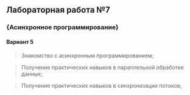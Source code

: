 ## Лабораторная работа №7


### {Асинхронное программирование} 


#### Вариант 5

> Знакомство с асинхронным программированием;

> Получение практических навыков в параллельной обработке данных;

> Получение практических навыков в синхронизации потоков;

